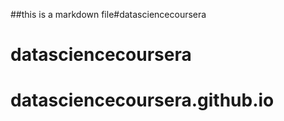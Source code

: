 ##this is a markdown file#datasciencecoursera
# datasciencecoursera
# datasciencecoursera.github.io
